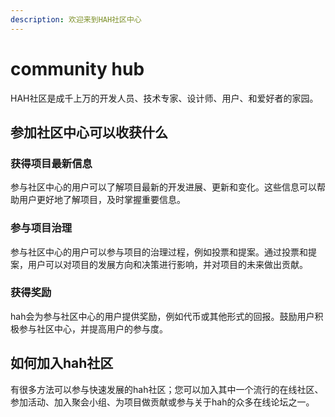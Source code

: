 ```yaml
---
description: 欢迎来到HAH社区中心
---
```


# community hub

HAH社区是成千上万的开发人员、技术专家、设计师、用户、和爱好者的家园。

## 参加社区中心可以收获什么

### 获得项目最新信息

参与社区中心的用户可以了解项目最新的开发进展、更新和变化。这些信息可以帮助用户更好地了解项目，及时掌握重要信息。

### 参与项目治理

参与社区中心的用户可以参与项目的治理过程，例如投票和提案。通过投票和提案，用户可以对项目的发展方向和决策进行影响，并对项目的未来做出贡献。

### 获得奖励

hah会为参与社区中心的用户提供奖励，例如代币或其他形式的回报。鼓励用户积极参与社区中心，并提高用户的参与度。

## 如何加入hah社区

有很多方法可以参与快速发展的hah社区；您可以加入其中一个流行的在线社区、参加活动、加入聚会小组、为项目做贡献或参与关于hah的众多在线论坛之一。

